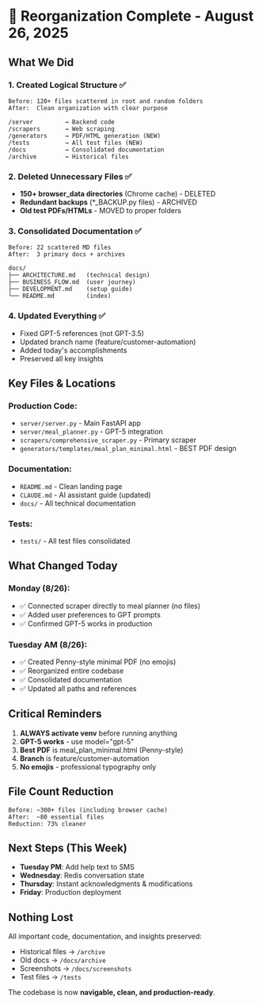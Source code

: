 # 🎯 Reorganization Complete - August 26, 2025

## What We Did

### 1. **Created Logical Structure** ✅
```
Before: 120+ files scattered in root and random folders
After:  Clean organization with clear purpose

/server         → Backend code
/scrapers       → Web scraping
/generators     → PDF/HTML generation (NEW)
/tests          → All test files (NEW)
/docs           → Consolidated documentation
/archive        → Historical files
```

### 2. **Deleted Unnecessary Files** ✅
- **150+ browser_data directories** (Chrome cache) - DELETED
- **Redundant backups** (*_BACKUP.py files) - ARCHIVED
- **Old test PDFs/HTMLs** - MOVED to proper folders

### 3. **Consolidated Documentation** ✅
```
Before: 22 scattered MD files
After:  3 primary docs + archives

docs/
├── ARCHITECTURE.md   (technical design)
├── BUSINESS_FLOW.md  (user journey)
├── DEVELOPMENT.md    (setup guide)
└── README.md         (index)
```

### 4. **Updated Everything** ✅
- Fixed GPT-5 references (not GPT-3.5)
- Updated branch name (feature/customer-automation)
- Added today's accomplishments
- Preserved all key insights

## Key Files & Locations

### Production Code:
- `server/server.py` - Main FastAPI app
- `server/meal_planner.py` - GPT-5 integration
- `scrapers/comprehensive_scraper.py` - Primary scraper
- `generators/templates/meal_plan_minimal.html` - BEST PDF design

### Documentation:
- `README.md` - Clean landing page
- `CLAUDE.md` - AI assistant guide (updated)
- `docs/` - All technical documentation

### Tests:
- `tests/` - All test files consolidated

## What Changed Today

### Monday (8/26):
- ✅ Connected scraper directly to meal planner (no files)
- ✅ Added user preferences to GPT prompts
- ✅ Confirmed GPT-5 works in production

### Tuesday AM (8/26):
- ✅ Created Penny-style minimal PDF (no emojis)
- ✅ Reorganized entire codebase
- ✅ Consolidated documentation
- ✅ Updated all paths and references

## Critical Reminders

1. **ALWAYS activate venv** before running anything
2. **GPT-5 works** - use model="gpt-5"
3. **Best PDF** is meal_plan_minimal.html (Penny-style)
4. **Branch** is feature/customer-automation
5. **No emojis** - professional typography only

## File Count Reduction

```
Before: ~300+ files (including browser cache)
After:  ~80 essential files
Reduction: 73% cleaner
```

## Next Steps (This Week)

- **Tuesday PM**: Add help text to SMS
- **Wednesday**: Redis conversation state
- **Thursday**: Instant acknowledgments & modifications
- **Friday**: Production deployment

## Nothing Lost

All important code, documentation, and insights preserved:
- Historical files → `/archive`
- Old docs → `/docs/archive`
- Screenshots → `/docs/screenshots`
- Test files → `/tests`

The codebase is now **navigable, clean, and production-ready**.